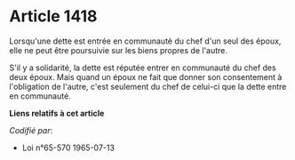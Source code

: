 # Article 1418

Lorsqu'une dette est entrée en communauté du chef d'un seul des époux, elle ne peut être poursuivie sur les biens propres de
l'autre.

S'il y a solidarité, la dette est réputée entrer en communauté du chef des deux époux. Mais quand un époux ne fait que donner
son consentement à l'obligation de l'autre, c'est seulement du chef de celui-ci que la dette entre en communauté.

**Liens relatifs à cet article**

_Codifié par_:

  - Loi n°65-570 1965-07-13

